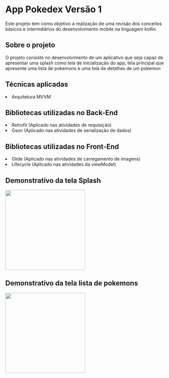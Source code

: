 # App Pokedex Versão 1

<p>Este projeto tem como objetivo a realização de uma revisão dos conceitos básicos e intermdiários do desenvolvimento mobile na linguagem kotlin.</p>
<h2>Sobre o projeto</h2>
<p>O projeto consiste no desenvolvimento de um aplicativo que seja capaz de apresentar uma splash como tela de inicialização do app, tela principal que apresente uma lista de pokemons e uma tela de detalhes de um pokemon</p>
<h2>Técnicas aplicadas</h2>
<li>Arquitetura MVVM</li>

<h2>Bibliotecas utilizadas no Back-End</h2>
<li>Retrofit (Aplicado nas atividades de requisição)</li>
<li>Gson (Aplicado nas atividades de serialização de dados)</li>

<h2>Bibliotecas utilizadas no Front-End</h2>
<li>Glide (Aplicado nas atividades de carregamento de imagens)</li>
<li>Lifecycle (Aplicado nas atividades da viewModel)</li>

<h2>Demonstrativo da tela Splash</h2>
<img src="https://user-images.githubusercontent.com/103140224/174307954-5fc1c380-7467-409c-85c4-8ef788b092e5.png" width="250px" heigth="250px"/>

<h2>Demonstrativo da tela lista de pokemons</h2>
<img src="https://user-images.githubusercontent.com/103140224/174349840-31434deb-9255-4981-bded-11aa5dff592a.png" width="250px" heigth="250px"/>
